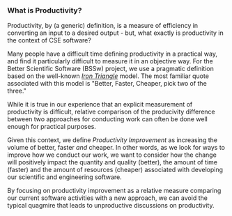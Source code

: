 ### What is Productivity?
<!--deck start--->
Productivity, by (a generic) definition, is a measure of efficiency in converting an input to a desired output - but, what exactly is productivity in the context of CSE software?
<!--deck end--->

<!--body start--->
Many people have a difficult time defining productivity in a practical way, and find it particularly difficult to measure it in an objective way.  For the Better Scientific Software (BSSw) project, we use a pragmatic definition based on the well-known [*Iron Triangle*](https://www.atlassian.com/agile/agile-at-scale/agile-iron-triangle) model.  The most familiar quote associated with this model is "Better, Faster, Cheaper, pick two of the three."

While it is true in our experience that an explicit measurement of productivity is difficult, relative comparison of the producivity difference between two approaches for conducting work can often be done well enough for practical purposes.  

Given this context, we define *Productivity Improvement* as increasing the volume of better, faster *and* cheaper.  In other words, as we look for ways to improve how we conduct our work, we want to consider how the change will positively impact the quantity and quality (better), the amount of time (faster) and the amount of resources (cheaper) associated with developing our scientific and engineering software.

By focusing on productivity improvement as a relative measure comparing our current software activities with a new approach, we can avoid the typical quagmire that leads to unproductive discussions on productivity.
<!--body end--->

<!---
Publish: yes
Pinned: yes
Categories: planning
Topics: software engineering
Tags:
Level: 0
Prerequisites: none
Aggregate: none
--->
